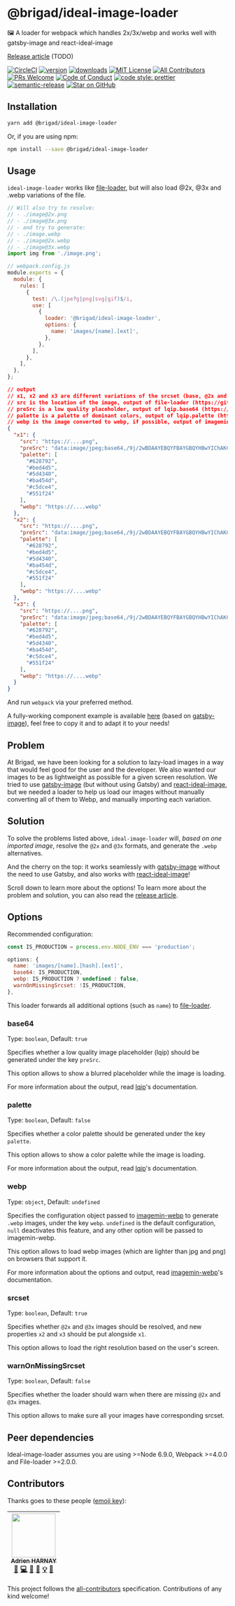 # @brigad/ideal-image-loader

🖼️ A loader for webpack which handles 2x/3x/webp and works well with gatsby-image and react-ideal-image

[Release article][release-article] (TODO)

[![CircleCI][circle-ci-badge]][circle-ci]
[![version][version-badge]][package]
[![downloads][downloads-badge]][package]
[![MIT License][license-badge]][license]
[![All Contributors](https://img.shields.io/badge/all_contributors-1-orange.svg?style=flat-square)](#contributors)
[![PRs Welcome][prs-badge]][prs]
[![Code of Conduct][coc-badge]][coc]
[![code style: prettier][prettier-badge]][prettier]
[![semantic-release][semantic-release-badge]][semantic-release]
[![Star on GitHub][github-star-badge]][github-star]

## Installation

```bash
yarn add @brigad/ideal-image-loader
```

Or, if you are using npm:

```bash
npm install --save @brigad/ideal-image-loader
```

## Usage

`ideal-image-loader` works like
[file-loader][file-loader], but will also load @2x, @3x and .webp variations of the file.

```js
// Will also try to resolve:
// - ./image@2x.png
// - ./image@3x.png
// - and try to generate:
// - ./image.webp
// - ./image@2x.webp
// - ./image@3x.webp
import img from './image.png';
```

```js
// webpack.config.js
module.exports = {
  module: {
    rules: [
      {
        test: /\.(jpe?g|png|svg|gif)$/i,
        use: [
          {
            loader: '@brigad/ideal-image-loader',
            options: {
              name: 'images/[name].[ext]',
            },
          },
        ],
      },
    ],
  },
};
```

```json
// output
// x1, x2 and x3 are different variations of the srcset (base, @2x and @3x)
// src is the location of the image, output of file-loader (https://github.com/webpack-contrib/file-loader)
// preSrc is a low quality placeholder, output of lqip.base64 (https://github.com/zouhir/lqip)
// palette is a palette of dominant colors, output of lqip.palette (https://github.com/zouhir/lqip)
// webp is the image converted to webp, if possible, output of imagemin-webp (https://github.com/imagemin/imagemin-webp)
{
  "x1": {
    "src": "https://....png",
    "preSrc": "data:image/jpeg;base64,/9j/2wBDAAYEBQYFBAYGBQYHBwYIChAKCgkJChQODwwQFxQYGBcUFhY...",
    "palette": [
      "#628792",
      "#bed4d5",
      "#5d4340",
      "#ba454d",
      "#c5dce4",
      "#551f24"
    ],
    "webp": "https://....webp"
  },
  "x2": {
    "src": "https://....png",
    "preSrc": "data:image/jpeg;base64,/9j/2wBDAAYEBQYFBAYGBQYHBwYIChAKCgkJChQODwwQFxQYGBcUFhY...",
    "palette": [
      "#628792",
      "#bed4d5",
      "#5d4340",
      "#ba454d",
      "#c5dce4",
      "#551f24"
    ],
    "webp": "https://....webp"
  },
  "x3": {
    "src": "https://....png",
    "preSrc": "data:image/jpeg;base64,/9j/2wBDAAYEBQYFBAYGBQYHBwYIChAKCgkJChQODwwQFxQYGBcUFhY...",
    "palette": [
      "#628792",
      "#bed4d5",
      "#5d4340",
      "#ba454d",
      "#c5dce4",
      "#551f24"
    ],
    "webp": "https://....webp"
  }
}
```

And run `webpack` via your preferred method.

A fully-working component example is available [here](./examples/Image.js) (based on [gatsby-image][gatsby-image]), feel free to copy it and to adapt it to your needs!

## Problem

At Brigad, we have been looking for a solution to lazy-load images in a way that would feel good for the user and the developer. We also wanted our images to be as lightweight as possible for a given screen resolution. We tried to use [gatsby-image][gatsby-image] (but without using Gatsby) and [react-ideal-image][react-ideal-image], but we needed a loader to help us load our images without manually converting all of them to Webp, and manually importing each variation.

## Solution

To solve the problems listed above, `ideal-image-loader` will, _based on one imported image_, resolve the `@2x` and `@3x` formats, and generate the `.webp` alternatives.

And the cherry on the top: it works seamlessly with [gatsby-image][gatsby-image] without the need to use Gatsby, and also works with [react-ideal-image][react-ideal-image]!

Scroll down to learn more about the options! To learn more about the problem and solution, you can also read the [release article][release-article].

## Options

Recommended configuration:

```js
const IS_PRODUCTION = process.env.NODE_ENV === 'production';

options: {
  name: 'images/[name].[hash].[ext]',
  base64: IS_PRODUCTION,
  webp: IS_PRODUCTION ? undefined : false,
  warnOnMissingSrcset: !IS_PRODUCTION,
},
```

This loader forwards all additional options (such as `name`) to [file-loader][file-loader].

### base64

Type: `boolean`, Default: `true`

Specifies whether a low quality image placeholder (lqip) should be generated under the key `preSrc`.

This option allows to show a blurred placeholder while the image is loading.

For more information about the output, read [lqip][lqip]'s documentation.

### palette

Type: `boolean`, Default: `false`

Specifies whether a color palette should be generated under the key `palette`.

This option allows to show a color palette while the image is loading.

For more information about the output, read [lqip][lqip]'s documentation.

### webp

Type: `object`, Default: `undefined`

Specifies the configuration object passed to [imagemin-webp][imagemin-webp] to generate `.webp` images, under the key `webp`. `undefined` is the default configuration, `null` deactivates this feature, and any other option will be passed to imagemin-webp.

This option allows to load webp images (which are lighter than jpg and png) on browsers that support it.

For more information about the options and output, read [imagemin-webp][imagemin-webp]'s documentation.

### srcset

Type: `boolean`, Default: `true`

Specifies whether `@2x` and `@3x` images should be resolved, and new properties `x2` and `x3` should be put alongside `x1`.

This option allows to load the right resolution based on the user's screen.

### warnOnMissingSrcset

Type: `boolean`, Default: `false`

Specifies whether the loader should warn when there are missing `@2x` and `@3x` images.

This option allows to make sure all your images have corresponding srcset.

## Peer dependencies

Ideal-image-loader assumes you are using >=Node 6.9.0, Webpack >=4.0.0 and File-loader >=2.0.0.

## Contributors

Thanks goes to these people ([emoji key][emojis]):

<!-- ALL-CONTRIBUTORS-LIST:START - Do not remove or modify this section -->
<!-- prettier-ignore -->
| [<img src="https://avatars1.githubusercontent.com/u/15089053?v=4" width="100px;"/><br /><sub><b>Adrien HARNAY</b></sub>](https://adrien.harnay.me)<br />[📝](#blog-adrienharnay "Blogposts") [💻](https://github.com/adrienharnay/@brigad/ideal-image-loader/commits?author=adrienharnay "Code") [🎨](#design-adrienharnay "Design") [📖](https://github.com/adrienharnay/@brigad/ideal-image-loader/commits?author=adrienharnay "Documentation") [💡](#example-adrienharnay "Examples") [🤔](#ideas-adrienharnay "Ideas, Planning, & Feedback") |
| :---: |

<!-- ALL-CONTRIBUTORS-LIST:END -->

This project follows the [all-contributors][all-contributors] specification.
Contributions of any kind welcome!

[release-article]: https://engineering.brigad.co/
[circle-ci-badge]: https://img.shields.io/circleci/project/github/Brigad/ideal-image-loader/master.svg?style=flat-square&label=build
[circle-ci]: https://circleci.com/gh/Brigad/ideal-image-loader
[version-badge]: https://img.shields.io/npm/v/@brigad/ideal-image-loader.svg?style=flat-square
[downloads-badge]: https://img.shields.io/npm/dt/@brigad/ideal-image-loader.svg?style=flat-square
[package]: https://www.npmjs.com/package/@brigad/ideal-image-loader
[license-badge]: https://img.shields.io/npm/l/@brigad/ideal-image-loader.svg?style=flat-square
[license]: https://github.com/Brigad/ideal-image-loader/blob/master/LICENSE.md
[prs-badge]: https://img.shields.io/badge/PRs-welcome-brightgreen.svg?style=flat-square
[prs]: http://makeapullrequest.com
[coc-badge]: https://img.shields.io/badge/code%20of-conduct-ff69b4.svg?style=flat-square
[coc]: https://github.com/Brigad/ideal-image-loader/blob/master/CODE_OF_CONDUCT.md
[prettier-badge]: https://img.shields.io/badge/code_style-prettier-ff69b4.svg?style=flat-square
[prettier]: https://github.com/prettier/prettier
[semantic-release-badge]: https://img.shields.io/badge/%20%20%F0%9F%93%A6%F0%9F%9A%80-semantic--release-e10079.svg
[semantic-release]: https://github.com/semantic-release/semantic-release
[github-star-badge]: https://img.shields.io/github/stars/Brigad/ideal-image-loader.svg?style=social
[github-star]: https://github.com/Brigad/ideal-image-loader/stargazers
[file-loader]: https://github.com/webpack-contrib/file-loader
[lqip]: https://github.com/zouhir/lqip
[imagemin-webp]: https://github.com/imagemin/imagemin-webp
[gatsby-image]: https://www.gatsbyjs.org/packages/gatsby-image/
[react-ideal-image]: https://github.com/stereobooster/react-ideal-image
[emojis]: https://github.com/kentcdodds/all-contributors#emoji-key
[all-contributors]: https://github.com/kentcdodds/all-contributors
